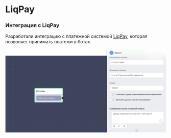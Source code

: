 # LiqPay

### Интеграция с LiqPay

Разработали интеграцию с платежной системой [LiqPay](https://vk.com/away.php?to=https%3A%2F%2Fwww.liqpay.ua%2Fru\&cc\_key=), которая позволяет принимать платежи в ботах.

![](../../.gitbook/assets/KiUj4wXVXCE.jpg)
